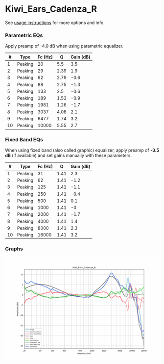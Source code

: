 # Kiwi_Ears_Cadenza_R
See [usage instructions](https://github.com/jaakkopasanen/AutoEq#usage) for more options and info.

### Parametric EQs
Apply preamp of -4.0 dB when using parametric equalizer.

|   # | Type    |   Fc (Hz) |    Q |   Gain (dB) |
|-----|---------|-----------|------|-------------|
|   1 | Peaking |        20 | 5.5  |         3.5 |
|   2 | Peaking |        29 | 2.39 |         1.9 |
|   3 | Peaking |        62 | 2.79 |        -0.6 |
|   4 | Peaking |        88 | 2.75 |        -1.3 |
|   5 | Peaking |       133 | 2.5  |        -0.6 |
|   6 | Peaking |       189 | 1.53 |        -0.9 |
|   7 | Peaking |      1981 | 1.26 |        -1.7 |
|   8 | Peaking |      3037 | 4.08 |         2.1 |
|   9 | Peaking |      6477 | 1.74 |         3.2 |
|  10 | Peaking |     10000 | 5.55 |         2.7 |

### Fixed Band EQs
When using fixed band (also called graphic) equalizer, apply preamp of **-3.5 dB** (if available) and set gains manually with these parameters.

|   # | Type    |   Fc (Hz) |    Q |   Gain (dB) |
|-----|---------|-----------|------|-------------|
|   1 | Peaking |        31 | 1.41 |         2.3 |
|   2 | Peaking |        62 | 1.41 |        -1.2 |
|   3 | Peaking |       125 | 1.41 |        -1.1 |
|   4 | Peaking |       250 | 1.41 |        -0.4 |
|   5 | Peaking |       500 | 1.41 |         0.1 |
|   6 | Peaking |      1000 | 1.41 |        -0   |
|   7 | Peaking |      2000 | 1.41 |        -1.7 |
|   8 | Peaking |      4000 | 1.41 |         1.4 |
|   9 | Peaking |      8000 | 1.41 |         2.3 |
|  10 | Peaking |     16000 | 1.41 |         3.2 |

### Graphs
![](./Kiwi_Ears_Cadenza_R.png)
